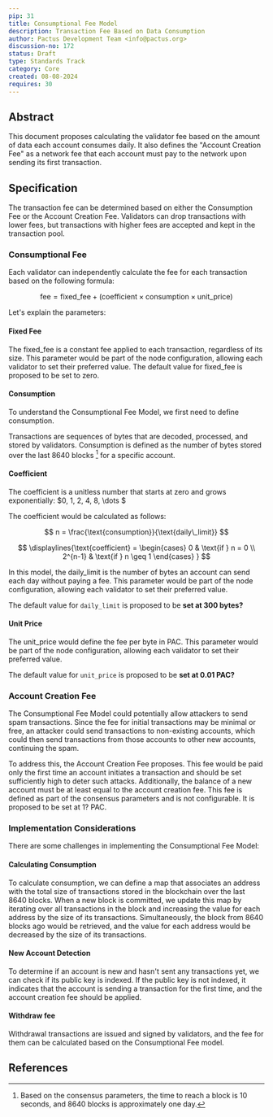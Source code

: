 ```yaml
---
pip: 31
title: Consumptional Fee Model
description: Transaction Fee Based on Data Consumption
author: Pactus Development Team <info@pactus.org>
discussion-no: 172
status: Draft
type: Standards Track
category: Core
created: 08-08-2024
requires: 30
---
```


## Abstract

This document proposes calculating the validator fee based on the amount of data each account consumes daily.
It also defines the "Account Creation Fee" as a network fee that
each account must pay to the network upon sending its first transaction.

## Specification

The transaction fee can be determined based on either the Consumption Fee or the Account Creation Fee.
Validators can drop transactions with lower fees,
but transactions with higher fees are accepted and kept in the transaction pool.

### Consumptional Fee

Each validator can independently calculate the fee for each transaction based on the following formula:

$$
\text{fee} = \text{fixed\_fee} + ( \text{coefficient} \times \text{consumption} \times \text{unit\_price} )
$$

Let's explain the parameters:

#### Fixed Fee

The fixed_fee is a constant fee applied to each transaction, regardless of its size.
This parameter would be part of the node configuration, allowing each validator to set their preferred value.
The default value for fixed_fee is proposed to be set to zero.

#### Consumption

To understand the Consumptional Fee Model, we first need to define consumption.

Transactions are sequences of bytes that are decoded, processed, and stored by validators.
Consumption is defined as the number of bytes stored over the last 8640 blocks [^1] for a specific account.

#### Coefficient

The coefficient is a unitless number that starts at zero and grows exponentially: $0, 1, 2, 4, 8, \dots $

The coefficient would be calculated as follows:

$$
n = \frac{\text{consumption}}{\text{daily\_limit}}
$$

$$
\displaylines{\text{coefficient} = \begin{cases}  0 & \text{if } n = 0 \\ 2^{n-1} & \text{if } n \geq 1 \end{cases}
}
$$

In this model, the daily_limit is the number of bytes an account can send each day without paying a fee.
This parameter would be part of the node configuration, allowing each validator to set their preferred value.

The default value for `daily_limit` is proposed to be **set at 300 bytes?**

#### Unit Price

The unit_price would define the fee per byte in PAC. This parameter would be part of the node configuration,
allowing each validator to set their preferred value.

The default value for `unit_price` is proposed to be **set at 0.01 PAC?**

### Account Creation Fee

The Consumptional Fee Model could potentially allow attackers to send spam transactions.
Since the fee for initial transactions may be minimal or free,
an attacker could send transactions to non-existing accounts,
which could then send transactions from those accounts to other new accounts, continuing the spam.

To address this, the Account Creation Fee proposes.
This fee would be paid only the first time an account initiates a transaction and
should be set sufficiently high to deter such attacks.
Additionally, the balance of a new account must be at least equal to the account creation fee.
This fee is defined as part of the consensus parameters and is not configurable.
It is proposed to be set at 1? PAC.

### Implementation Considerations

There are some challenges in implementing the Consumptional Fee Model:

#### Calculating Consumption

To calculate consumption, we can define a map that associates an address with
the total size of transactions stored in the blockchain over the last 8640 blocks.
When a new block is committed, we update this map by iterating over all transactions in the block and
increasing the value for each address by the size of its transactions.
Simultaneously, the block from 8640 blocks ago would be retrieved,
and the value for each address would be decreased by the size of its transactions.

#### New Account Detection

To determine if an account is new and hasn't sent any transactions yet,
we can check if its public key is indexed. If the public key is not indexed,
it indicates that the account is sending a transaction for the first time,
and the account creation fee should be applied.

#### Withdraw fee

Withdrawal transactions are issued and signed by validators,
and the fee for them can be calculated based on the Consumptional Fee model.

## References

[^1]: Based on the consensus parameters, the time to reach a block is 10 seconds,
    and 8640 blocks is approximately one day.
